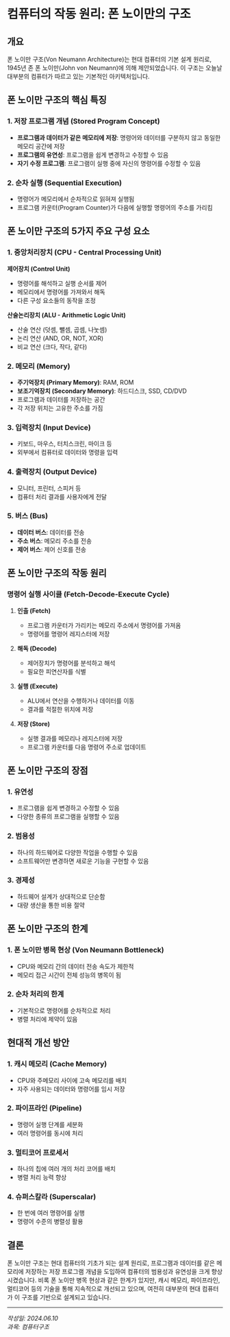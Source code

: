 # 컴퓨터의 작동 원리: 폰 노이만의 구조

## 개요

폰 노이만 구조(Von Neumann Architecture)는 현대 컴퓨터의 기본 설계 원리로, 1945년 존 폰 노이만(John von Neumann)에 의해 제안되었습니다. 이 구조는 오늘날 대부분의 컴퓨터가 따르고 있는 기본적인 아키텍처입니다.

## 폰 노이만 구조의 핵심 특징

### 1. 저장 프로그램 개념 (Stored Program Concept)
- **프로그램과 데이터가 같은 메모리에 저장**: 명령어와 데이터를 구분하지 않고 동일한 메모리 공간에 저장
- **프로그램의 유연성**: 프로그램을 쉽게 변경하고 수정할 수 있음
- **자기 수정 프로그램**: 프로그램이 실행 중에 자신의 명령어를 수정할 수 있음

### 2. 순차 실행 (Sequential Execution)
- 명령어가 메모리에서 순차적으로 읽혀져 실행됨
- 프로그램 카운터(Program Counter)가 다음에 실행할 명령어의 주소를 가리킴

## 폰 노이만 구조의 5가지 주요 구성 요소

### 1. 중앙처리장치 (CPU - Central Processing Unit)
**제어장치 (Control Unit)**
- 명령어를 해석하고 실행 순서를 제어
- 메모리에서 명령어를 가져와서 해독
- 다른 구성 요소들의 동작을 조정

**산술논리장치 (ALU - Arithmetic Logic Unit)**
- 산술 연산 (덧셈, 뺄셈, 곱셈, 나눗셈)
- 논리 연산 (AND, OR, NOT, XOR)
- 비교 연산 (크다, 작다, 같다)

### 2. 메모리 (Memory)
- **주기억장치 (Primary Memory)**: RAM, ROM
- **보조기억장치 (Secondary Memory)**: 하드디스크, SSD, CD/DVD
- 프로그램과 데이터를 저장하는 공간
- 각 저장 위치는 고유한 주소를 가짐

### 3. 입력장치 (Input Device)
- 키보드, 마우스, 터치스크린, 마이크 등
- 외부에서 컴퓨터로 데이터와 명령을 입력

### 4. 출력장치 (Output Device)
- 모니터, 프린터, 스피커 등
- 컴퓨터 처리 결과를 사용자에게 전달

### 5. 버스 (Bus)
- **데이터 버스**: 데이터를 전송
- **주소 버스**: 메모리 주소를 전송
- **제어 버스**: 제어 신호를 전송

## 폰 노이만 구조의 작동 원리

### 명령어 실행 사이클 (Fetch-Decode-Execute Cycle)

1. **인출 (Fetch)**
   - 프로그램 카운터가 가리키는 메모리 주소에서 명령어를 가져옴
   - 명령어를 명령어 레지스터에 저장

2. **해독 (Decode)**
   - 제어장치가 명령어를 분석하고 해석
   - 필요한 피연산자를 식별

3. **실행 (Execute)**
   - ALU에서 연산을 수행하거나 데이터를 이동
   - 결과를 적절한 위치에 저장

4. **저장 (Store)**
   - 실행 결과를 메모리나 레지스터에 저장
   - 프로그램 카운터를 다음 명령어 주소로 업데이트

## 폰 노이만 구조의 장점

### 1. 유연성
- 프로그램을 쉽게 변경하고 수정할 수 있음
- 다양한 종류의 프로그램을 실행할 수 있음

### 2. 범용성
- 하나의 하드웨어로 다양한 작업을 수행할 수 있음
- 소프트웨어만 변경하면 새로운 기능을 구현할 수 있음

### 3. 경제성
- 하드웨어 설계가 상대적으로 단순함
- 대량 생산을 통한 비용 절약

## 폰 노이만 구조의 한계

### 1. 폰 노이만 병목 현상 (Von Neumann Bottleneck)
- CPU와 메모리 간의 데이터 전송 속도가 제한적
- 메모리 접근 시간이 전체 성능의 병목이 됨

### 2. 순차 처리의 한계
- 기본적으로 명령어를 순차적으로 처리
- 병렬 처리에 제약이 있음

## 현대적 개선 방안

### 1. 캐시 메모리 (Cache Memory)
- CPU와 주메모리 사이에 고속 메모리를 배치
- 자주 사용되는 데이터와 명령어를 임시 저장

### 2. 파이프라인 (Pipeline)
- 명령어 실행 단계를 세분화
- 여러 명령어를 동시에 처리

### 3. 멀티코어 프로세서
- 하나의 칩에 여러 개의 처리 코어를 배치
- 병렬 처리 능력 향상

### 4. 슈퍼스칼라 (Superscalar)
- 한 번에 여러 명령어를 실행
- 명령어 수준의 병렬성 활용

## 결론

폰 노이만 구조는 현대 컴퓨터의 기초가 되는 설계 원리로, 프로그램과 데이터를 같은 메모리에 저장하는 저장 프로그램 개념을 도입하여 컴퓨터의 범용성과 유연성을 크게 향상시켰습니다. 비록 폰 노이만 병목 현상과 같은 한계가 있지만, 캐시 메모리, 파이프라인, 멀티코어 등의 기술을 통해 지속적으로 개선되고 있으며, 여전히 대부분의 현대 컴퓨터가 이 구조를 기반으로 설계되고 있습니다.

---

*작성일: 2024.06.10*  
*과목: 컴퓨터구조*